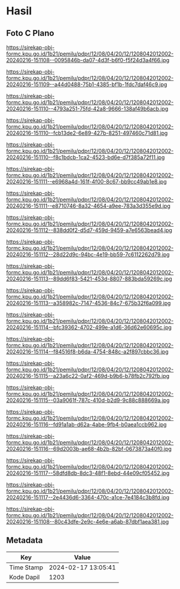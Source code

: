 # Hasil

## Foto C Plano

https://sirekap-obj-formc.kpu.go.id/1b21/pemilu/pdpr/12/08/04/20/12/1208042012002-20240216-151108--0095846b-da07-4d3f-b6f0-f5f24d3a4f66.jpg

https://sirekap-obj-formc.kpu.go.id/1b21/pemilu/pdpr/12/08/04/20/12/1208042012002-20240216-151109--a44d0488-75b1-4385-bf1b-1fdc7daf46c9.jpg

https://sirekap-obj-formc.kpu.go.id/1b21/pemilu/pdpr/12/08/04/20/12/1208042012002-20240216-151110--4793a251-75fd-42a8-9666-138af49b6acb.jpg

https://sirekap-obj-formc.kpu.go.id/1b21/pemilu/pdpr/12/08/04/20/12/1208042012002-20240216-151110--fcb13de2-6e89-427b-8251-497460c71d81.jpg

https://sirekap-obj-formc.kpu.go.id/1b21/pemilu/pdpr/12/08/04/20/12/1208042012002-20240216-151110--f8c1bdcb-1ca2-4523-bd6e-d7f385a72f11.jpg

https://sirekap-obj-formc.kpu.go.id/1b21/pemilu/pdpr/12/08/04/20/12/1208042012002-20240216-151111--e6968a4d-161f-4f00-8c67-bb9cc49ab1e8.jpg

https://sirekap-obj-formc.kpu.go.id/1b21/pemilu/pdpr/12/08/04/20/12/1208042012002-20240216-151111--e8710746-8a32-4654-a9ee-783a3d355e9d.jpg

https://sirekap-obj-formc.kpu.go.id/1b21/pemilu/pdpr/12/08/04/20/12/1208042012002-20240216-151112--838dd0f2-d5d7-459d-9459-a7e6563bead4.jpg

https://sirekap-obj-formc.kpu.go.id/1b21/pemilu/pdpr/12/08/04/20/12/1208042012002-20240216-151112--28d22d9c-94bc-4e19-bb59-7c6112262d79.jpg

https://sirekap-obj-formc.kpu.go.id/1b21/pemilu/pdpr/12/08/04/20/12/1208042012002-20240216-151113--89dd6f83-5421-453d-8807-883bda59269c.jpg

https://sirekap-obj-formc.kpu.go.id/1b21/pemilu/pdpr/12/08/04/20/12/1208042012002-20240216-151113--a358982c-7147-4536-84c7-675b32f6a099.jpg

https://sirekap-obj-formc.kpu.go.id/1b21/pemilu/pdpr/12/08/04/20/12/1208042012002-20240216-151114--bfc39362-4702-499e-a1d6-36d62e60695c.jpg

https://sirekap-obj-formc.kpu.go.id/1b21/pemilu/pdpr/12/08/04/20/12/1208042012002-20240216-151114--f84516f8-b6da-4754-848c-a2f897cbbc36.jpg

https://sirekap-obj-formc.kpu.go.id/1b21/pemilu/pdpr/12/08/04/20/12/1208042012002-20240216-151115--a23a6c22-0af2-469d-b9b6-b78fb2c792fb.jpg

https://sirekap-obj-formc.kpu.go.id/1b21/pemilu/pdpr/12/08/04/20/12/1208042012002-20240216-151115--03a9061f-787c-410d-b2d9-9c88c888669a.jpg

https://sirekap-obj-formc.kpu.go.id/1b21/pemilu/pdpr/12/08/04/20/12/1208042012002-20240216-151116--fd91a1ab-d62a-4abe-9fb4-b0aea1ccb962.jpg

https://sirekap-obj-formc.kpu.go.id/1b21/pemilu/pdpr/12/08/04/20/12/1208042012002-20240216-151116--69d2003b-ae68-4b2b-82bf-0673873a40f0.jpg

https://sirekap-obj-formc.kpu.go.id/1b21/pemilu/pdpr/12/08/04/20/12/1208042012002-20240216-151117--58dfd8db-8dc3-48f1-8ebd-44e09cf05452.jpg

https://sirekap-obj-formc.kpu.go.id/1b21/pemilu/pdpr/12/08/04/20/12/1208042012002-20240216-151117--2e4436d6-3364-470c-a1ce-7e4184c3b8fd.jpg

https://sirekap-obj-formc.kpu.go.id/1b21/pemilu/pdpr/12/08/04/20/12/1208042012002-20240216-151108--80c43dfe-2e9c-4e6e-a6ab-87dbf1aea381.jpg


## Metadata

| Key        | Value               |
| ---------- | ------------------- |
| Time Stamp | 2024-02-17 13:05:41 |
| Kode Dapil | 1203                |



